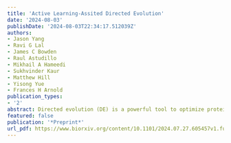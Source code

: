 ```yaml
---
title: 'Active Learning-Assited Directed Evolution'
date: '2024-08-03'
publishDate: '2024-08-03T22:34:17.512039Z'
authors:
- Jason Yang
- Ravi G Lal
- James C Bowden
- Raul Astudillo
- Mikhail A Hameedi
- Sukhvinder Kaur
- Matthew Hill
- Yisong Yue
- Frances H Arnold
publication_types:
- '2'
abstract: Directed evolution (DE) is a powerful tool to optimize protein fitness for a specific application. However, DE can be inefficient when mutations exhibit non-additive, or epistatic, behavior. Here, we present Active Learning-assisted Directed Evolution (ALDE), an iterative machine learning-assisted DE workflow that leverages uncertainty quantification to explore the search space of proteins more efficiently than current DE methods. We apply ALDE to an engineering landscape that is challenging for DE; namely, optimization of five epistatic residues in the active site of an enzyme. In three rounds of wet-lab experimentation, we improve the yield of a desired product of a non-native cyclopropanation reaction from 12% to 93%. We also perform computational simulations on existing protein sequence-fitness datasets to support our argument that ALDE can be more effective than DE. Overall, ALDE is a practical and broadly applicable strategy to unlock improved protein engineering outcomes.
featured: false
publication: '*Preprint*'
url_pdf: https://www.biorxiv.org/content/10.1101/2024.07.27.605457v1.full.pdf
---
```


